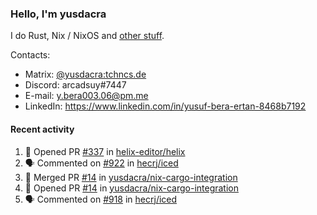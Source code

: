### Hello, I'm yusdacra

I do Rust, Nix / NixOS and [other stuff](https://yusdacra.gitlab.io/about).

Contacts:
- Matrix: [@yusdacra:tchncs.de](https://matrix.to/#/@yusdacra:tchncs.de)
- Discord: arcadsuy#7447
- E-mail: y.bera003.06@pm.me
- LinkedIn: https://www.linkedin.com/in/yusuf-bera-ertan-8468b7192

#### Recent activity

<!--START_SECTION:activity-->
1. 💪 Opened PR [#337](https://github.com/helix-editor/helix/pull/337) in [helix-editor/helix](https://github.com/helix-editor/helix)
2. 🗣 Commented on [#922](https://github.com/hecrj/iced/issues/922) in [hecrj/iced](https://github.com/hecrj/iced)
3. 🎉 Merged PR [#14](https://github.com/yusdacra/nix-cargo-integration/pull/14) in [yusdacra/nix-cargo-integration](https://github.com/yusdacra/nix-cargo-integration)
4. 💪 Opened PR [#14](https://github.com/yusdacra/nix-cargo-integration/pull/14) in [yusdacra/nix-cargo-integration](https://github.com/yusdacra/nix-cargo-integration)
5. 🗣 Commented on [#918](https://github.com/hecrj/iced/issues/918) in [hecrj/iced](https://github.com/hecrj/iced)
<!--END_SECTION:activity-->
